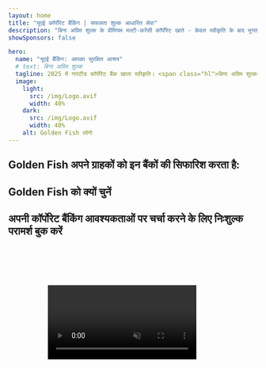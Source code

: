 ```yaml
---
layout: home
title: "यूएई कॉर्पोरेट बैंकिंग | सफलता शुल्क आधारित सेवा"
description: "बिना अग्रिम शुल्क के प्रीमियम मल्टी-करेंसी कॉर्पोरेट खाते - केवल स्वीकृति के बाद भुगतान करें। 96% सफलता दर के साथ पूर्ण आवेदन प्रबंधन। गारंटीड खाता खोलना।"
showSponsors: false

hero:
  name: "यूएई बैंकिंग: आपका सुरक्षित आश्रय"
  # text: बिना अग्रिम शुल्क
  tagline: 2025 में गारंटीड कॉर्पोरेट बैंक खाता स्वीकृति। <span class="hl">बिना अग्रिम शुल्क</span> - केवल स्वीकृति के बाद भुगतान करें। 96% सफलता दर।
  image:
    light:
      src: /img/Logo.avif
      width: 40%
    dark:
      src: /img/Logo.avif
      width: 40%
    alt: Golden Fish लोगो
---
```


<FeatureCards :features="[
  {
    title: 'गारंटीड खाता स्वीकृति',
    bullet: '✓',
    items: [
      'पहले खाते की स्वीकृति के लिए दो महीने की गारंटी',
      'दूसरे खाते के लिए तीन महीने की गारंटी',
      'गुणवत्तापूर्ण व्यवसाय योजना तैयारी',
      'व्यापक डयू डिलिजेंस सहायता',
      'बैंक से सीधा संवाद रणनीति',
      'संपूर्ण बैंकिंग पैकेज सेटअप'
    ],
    linkText: 'Learn more',
    link: '../../corporate-banking-services/guaranteed-account-approvals',
    icon: {
      light: '/video/iStock-2186765808.mp4',
      dark: '/video/iStock-2166377244.mp4',
      alt: 'बैंकिंग आवश्यकताएं',
    }
  },
]" />

<FeatureCards :features="[
  {
    title: 'उच्च जोखिम वाले व्यवसाय के लिए यूएई बैंक खाते',
    items: [
      'बढ़ी हुई डयू डिलिजेंस (EDD) पर विशेषज्ञ मार्गदर्शन',
      'लेनदेन निगरानी और जोखिम प्रबंधन',
      'अनुपालन नीतियों और प्रक्रियाओं की स्थापना',
      'बैंक संबंध प्रबंधन',
      'नियमित अनुपालन अपडेट और ऑडिट',
      'खाता सुरक्षा के लिए आकस्मिक योजना'
    ],
    linkText: 'Learn more',
    link: '../../corporate-banking-services/UAE-Bank-Accounts-for-High-Risk-Business',
    icon: {
      light: '/img/iStock-1333000394.avif',
      dark: '/img/iStock-584576538.avif',
      alt: 'बैंकिंग सेवाएं',
    }
  },
  {
    title: 'अनुपालन में रहें: अपने यूएई व्यवसाय की सुरक्षा करें',
    items: [
      'संभावित जोखिमों की पहचान के लिए नियमित अनुपालन ऑडिट',
      'सरकारी स्वीकृतियों के लिए एंड-टू-एंड PRO सेवाएं',
      'लाइसेंस नवीनीकरण प्रबंधन और अलर्ट',
      'बैंकिंग परामर्श और खाता रखरखाव',
      'VAT और ESR अनुपालन सहायता',
      'कर्मचारी वीजा और श्रम कानून अनुपालन',
      'नियामक अपडेट पर प्रशिक्षण कार्यशालाएं'
    ],
    linkText: 'Learn more',
    link: '../../company-registration/Protect-Your-Business',
    icon: {
      light: '/img/iStock-1382278859.jpg',
      dark: '/img/iStock-1867623684.jpg',
      alt: 'बैंकिंग सेवाएं',
    }
  },
  {
    title: 'यूएई कॉर्पोरेट बैंकिंग लाभ',
    items: [
      '**Aa2** मूडीज रेटिंग के साथ मजबूत बैंकिंग प्रणाली',
      '**1980 से स्थिर USD विनिमय दर**',
      'पूंजी आवाजाही पर कोई प्रतिबंध नहीं',
      'US$184 बिलियन से अधिक विदेशी भंडार',
      'राजनीतिक और आर्थिक स्थिरता',
      'सरकार समर्थित बैंकिंग प्रणाली',
      'विश्व स्तरीय डिजिटल बैंकिंग'
    ],
    linkText: 'Learn more',
    link: '../../company-registration/banking',
    icon: {
      light: '/img/iStock-1032707788.jpg',
      dark: '/img/iStock-1152367067.avif',
      alt: 'बैंकिंग प्रक्रिया',
    }
  }
]" />

## Golden Fish अपने ग्राहकों को इन बैंकों की सिफारिश करता है:

<!--@include: /../../include/recommended-banks.md-->

## Golden Fish को क्यों चुनें

<BenefitsList :features="[
  {
    icon: '🏢',
    title: 'स्थानीय UAE विशेषज्ञता',
    text: 'दुबई में समर्पित विशेषज्ञ प्रक्रिया के हर चरण में विशेष मार्गदर्शन प्रदान करते हैं।'
  },
  {
    icon: '📊',
    title: 'सिद्ध सफलता दर',
    text: 'हमारी प्रीमियम प्रोसेसिंग के माध्यम से जारी किए गए सैकड़ों वीजा, बैंक खाते और कंपनी पंजीकरण के साथ 90% से अधिक स्वीकृति दर।'
  },
  {
    icon: '💸',
    title: '**सफलता-आधारित शुल्क**',
    text: '[स्वीकृति के बाद ही भुगतान करें](/uae-business/benefits/success-based-fees)। कोई छिपी लागत नहीं, पूर्ण पारदर्शिता।'
  },
]" />

## अपनी कॉर्पोरेट बैंकिंग आवश्यकताओं पर चर्चा करने के लिए निःशुल्क परामर्श बुक करें

<video  autoplay muted playsinline style="padding: 80px" >
  <source src="/video/iStock-2185918790.mp4" type="video/mp4">
</video>

<ContactFormModal 
  formName="Banking [offer]" 
  buttonText="निःशुल्क परामर्श प्राप्त करें" 
  categoryLabel="आवश्यक सहायता स्तर: *" 
  categoryPlaceholderText="अपना सहायता स्तर चुनें"
  messageLabel="हमारे परामर्श की तैयारी में हमारी मदद करें (अनुशंसित)"
  messagePlaceholderText="हमें अपने व्यवसाय के प्रकार, संचालन के क्षेत्राधिकार, अपेक्षित लेनदेन मात्रा और किसी विशिष्ट बैंकिंग आवश्यकताओं (मल्टी-करेंसी, व्यापार वित्त, आदि) के बारे में बताएं"
  :services="[
  'बेसिक — केवल आवश्यक दस्तावेज़ीकरण और खाता खोलने का परामर्श',
  'स्टैंडर्ड — सभी बैंकिंग चरणों के माध्यम से पूर्ण दस्तावेज़ीकरण और मार्गदर्शन',
  'व्यापक — आपकी तरफ से न्यूनतम भागीदारी के साथ पूर्ण-सेवा बैंकिंग सेटअप',
  'कस्टम — उच्च मात्रा में लेनदेन या बहु-क्षेत्राधिकार संरचना पर चर्चा की आवश्यकता',
  ]"
/>

